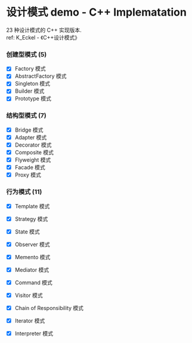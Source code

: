 # 设计模式 demo - C++ Implematation

23 种设计模式的 C++ 实现版本.   
ref: K_Eckel - 《C++设计模式》  

### 创建型模式 (5)
- [x] Factory 模式
- [x] AbstractFactory 模式
- [x] Singleton 模式
- [x] Builder 模式
- [x] Prototype 模式

### 结构型模式 (7)
- [x] Bridge 模式
- [x] Adapter 模式
- [x] Decorator 模式
- [x] Composite 模式
- [x] Flyweight 模式
- [x] Facade 模式
- [x] Proxy 模式

### 行为模式 (11)
- [x] Template 模式
- [x] Strategy 模式
- [x] State 模式
- [x] Observer 模式
- [x] Memento 模式
- [x] Mediator 模式
- [x] Command 模式
- [x] Visitor 模式
- [x] Chain of Responsibility 模式
- [x] Iterator 模式
- [x] Interpreter 模式


